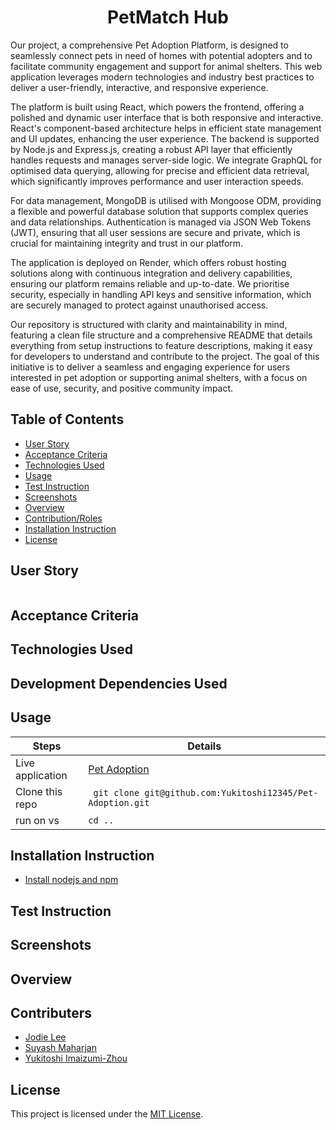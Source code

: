 <h1 align ="center">PetMatch Hub</h1>

Our project, a comprehensive Pet Adoption Platform, is designed to seamlessly connect pets in need of homes with potential adopters and to facilitate community engagement and support for animal shelters. This web application leverages modern technologies and industry best practices to deliver a user-friendly, interactive, and responsive experience.

The platform is built using React, which powers the frontend, offering a polished and dynamic user interface that is both responsive and interactive. React's component-based architecture helps in efficient state management and UI updates, enhancing the user experience. The backend is supported by Node.js and Express.js, creating a robust API layer that efficiently handles requests and manages server-side logic. We integrate GraphQL for optimised data querying, allowing for precise and efficient data retrieval, which significantly improves performance and user interaction speeds.

For data management, MongoDB is utilised with Mongoose ODM, providing a flexible and powerful database solution that supports complex queries and data relationships. Authentication is managed via JSON Web Tokens (JWT), ensuring that all user sessions are secure and private, which is crucial for maintaining integrity and trust in our platform.

The application is deployed on Render, which offers robust hosting solutions along with continuous integration and delivery capabilities, ensuring our platform remains reliable and up-to-date. We prioritise security, especially in handling API keys and sensitive information, which are securely managed to protect against unauthorised access.

Our repository is structured with clarity and maintainability in mind, featuring a clean file structure and a comprehensive README that details everything from setup instructions to feature descriptions, making it easy for developers to understand and contribute to the project. The goal of this initiative is to deliver a seamless and engaging experience for users interested in pet adoption or supporting animal shelters, with a focus on ease of use, security, and positive community impact.

## Table of Contents

- [User Story](#user-story)
- [Acceptance Criteria](#acceptance-criteria)
- [Technologies Used](#technologies-used)
- [Usage](#usage)
- [Test Instruction](#test-instruction)
- [Screenshots](#screenshots)
- [Overview](#overview)
- [Contribution/Roles](#contributionroles)
- [Installation Instruction](#installation-instruction)
- [License](#license)

## User Story

```

```

## Acceptance Criteria

## Technologies Used

## Development Dependencies Used

## Usage

| Steps            | Details                                                     |
| ---------------- | ----------------------------------------------------------- |
| Live application | [Pet Adoption]()                                            |
| Clone this repo  | ` git clone git@github.com:Yukitoshi12345/Pet-Adoption.git` |
| run on vs        | `cd ..`                                                     |

## Installation Instruction

- [Install nodejs and npm](https://nodejs.org/en/download)

## Test Instruction

## Screenshots

## Overview

## Contributers

- [Jodie Lee](https://github.com/jodielee062788)
- [Suyash Maharjan](https://github.com/simplesuyash)
- [Yukitoshi Imaizumi-Zhou](https://github.com/yukitoshi12345)

## License

This project is licensed under the [MIT License](https://github.com/Yukitoshi12345/Pet-Adoption/blob/main/LICENSE).
